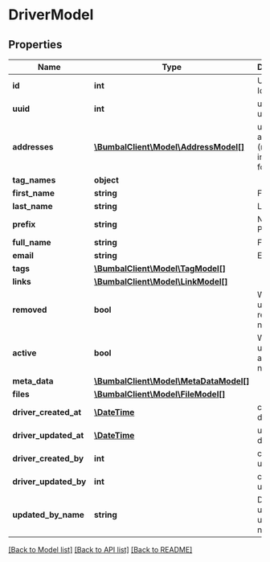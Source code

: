 # DriverModel

## Properties
Name | Type | Description | Notes
------------ | ------------- | ------------- | -------------
**id** | **int** | Unique Identifier | [optional] 
**uuid** | **int** | unique per user | [optional] 
**addresses** | [**\BumbalClient\Model\AddressModel[]**](AddressModel.md) | user address (mostly interesting for drivers) | [optional] 
**tag_names** | **object** |  | [optional] 
**first_name** | **string** | First Name | [optional] 
**last_name** | **string** | Last Name | [optional] 
**prefix** | **string** | Name Prefix | [optional] 
**full_name** | **string** | Full name | [optional] 
**email** | **string** | Email | [optional] 
**tags** | [**\BumbalClient\Model\TagModel[]**](TagModel.md) |  | [optional] 
**links** | [**\BumbalClient\Model\LinkModel[]**](LinkModel.md) |  | [optional] 
**removed** | **bool** | Whether user is removed or not | [optional] 
**active** | **bool** | Whether user is still active or not | [optional] 
**meta_data** | [**\BumbalClient\Model\MetaDataModel[]**](MetaDataModel.md) |  | [optional] 
**files** | [**\BumbalClient\Model\FileModel[]**](FileModel.md) |  | [optional] 
**driver_created_at** | [**\DateTime**](\DateTime.md) | created_at date time | [optional] 
**driver_updated_at** | [**\DateTime**](\DateTime.md) | updated_at date time | [optional] 
**driver_created_by** | **int** | created_by user id | [optional] 
**driver_updated_by** | **int** | created_by user id | [optional] 
**updated_by_name** | **string** | Driver updated by user full name | [optional] 

[[Back to Model list]](../README.md#documentation-for-models) [[Back to API list]](../README.md#documentation-for-api-endpoints) [[Back to README]](../README.md)



